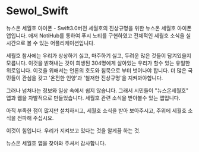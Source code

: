 # Sewol_Swift
뉴스온 세월호 아이폰 - Swift3.0버전
세월호의 진상규명을 위한 뉴스온 세월호 아이폰 앱입니다. 애저 NotiHub를 통하여 푸시 노티를 구현하였고 전체적인 세월호 소식을 실시간으로 볼 수 있는 어플리케이션입니다.

세월호 참사에는 우리가 상상하기 싫고, 마주하기 싫고, 두려운 많은 것들이 담겨있을지 모릅니다.
이것을 밝혀내는 것이 희생된 304명에게 살아있는 우리가 할수 있는 유일한 위로입니다.
이것을 위해서는 언론의 호도와 침묵으로 부터 벗어나야 합니다.
더 많은 국민들이 관심을 갖고 '온전한 인양'과 '철저한 진상규명'을 지켜봐야합니다.

그러나 넘쳐나는 정보와 일상 속에서 쉽지 않습니다.
그래서 시민들이 "뉴스온세월호" 앱과 웹을 자발적으로 만들었습니다.
세월호 관련 소식을 받아볼수 있는 앱입니다. 

아직 부족한 점이 많지만 설치하시고, 세월호 소식을 받아 보아주시고, 주위에 세월호 소식을 전파해 주십시요.

이것이 힘입니다. 우리가 지켜보고 있다는 것을 알게끔 하는 것.

뉴스온 세월호 앱을 찾아와 주셔서 감사합니다.
